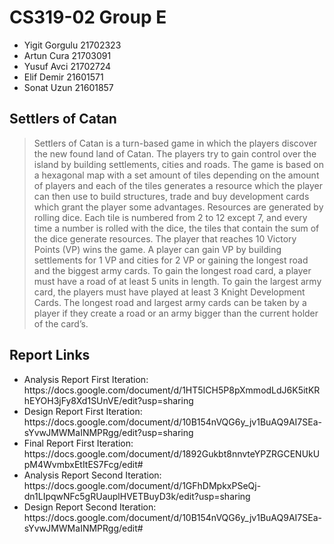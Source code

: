 <h1>CS319-02 Group E</h1>
<ul>
  <li>Yigit Gorgulu 21702323</li>
  <li>Artun Cura 21703091</li>
  <li>Yusuf Avci 21702724</li>
  <li>Elif Demir 21601571</li>
  <li>Sonat Uzun 21601857</li>
</ul>

<h2>Settlers of Catan</h2>

<blockquote>
Settlers of Catan is a turn-based game in which the players discover the new found land of Catan. The players try to gain control over the island by building settlements, cities and roads. The game is based on a hexagonal map with a set amount of tiles depending on the amount of players and each of the tiles generates a resource which the player can then use to build structures, trade and buy development cards which grant the player some advantages. Resources are generated by rolling dice. Each tile is numbered from 2 to 12 except 7, and every time a number is rolled with the dice, the tiles that contain the sum of the dice generate resources. The player that reaches 10 Victory Points (VP) wins the game. A player can gain VP by building settlements for 1 VP and cities for 2 VP or gaining the longest road and the biggest army cards. To gain the longest road card, a player must have a road of at least 5 units in length. To gain the largest army card, the players must have played at least 3 Knight Development Cards. The longest road and largest army cards can be taken by a player if they create a road or an army bigger than the current holder of the card’s.
</blockquote>

<h2>Report Links</h2>
<ul>
  <li>Analysis Report First Iteration: https://docs.google.com/document/d/1HT5ICH5P8pXmmodLdJ6K5itKRhEYOH3jFy8Xd1SUnVE/edit?usp=sharing</li>
  <li>Design Report First Iteration: https://docs.google.com/document/d/10B154nVQG6y_jv1BuAQ9AI7SEa-sYvwJMWMaINMPRgg/edit?usp=sharing</li>
  <li>Final Report First Iteration: https://docs.google.com/document/d/1892Gukbt8nnvteYPZRGCENUkUpM4WvmbxEtItES7Fcg/edit#</li>
  <li>Analysis Report Second Iteration: https://docs.google.com/document/d/1GFhDMpkxPSeQj-dn1LIpqwNFc5gRUauplHVETBuyD3k/edit?usp=sharing</li>
  <li>Design Report Second Iteration: https://docs.google.com/document/d/10B154nVQG6y_jv1BuAQ9AI7SEa-sYvwJMWMaINMPRgg/edit#</li>
</ul>
